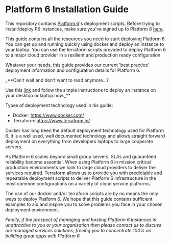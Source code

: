 # Platform 6 Installation Guide

This repository contains [Platform 6](https://documentation.amalto.com/platform6/latest/)'s deployment scripts.
Before trying to install/deploy P6 instances, make sure you've signed up to Platform 6 [here](https://signup.console.platform6.io).

This guide contains all the resources you need to start deploying Platform 6.  You can get up and running quickly using docker and deploy an instance to your laptop.
You can use the terraform scripts provided to deploy Platform 6 to a major cloud provider in a resilient and production ready configuration.

Whatever your needs, this guide provides our current 'best practice' deployment information and configuration details for Platform 6. 

_**Can't wait and don't want to read anymore...?

Use this [link](./docker-compose/README.md) and follow the simple instructions to deploy an instance on your desktop or laptop now._**

Types of deployment technology used in his guide:

- Docker: https://www.docker.com/
- Terraform: https://www.terraform.io/

Docker has long been the default deployment technology used for Platform 6.  It is a well used, well documented technology and allows straight forward deployment on everything from developers laptops to large cooperate servers.

As Platform 6 scales beyond small group servers, SLAs and guaranteed reliability become essential. When using Platform 6 in mission critical production environments we look to large cloud providers to deliver the services required.
Terraform allows us to provide you with predictable and repeatable deployment scripts to deliver Platform 6 infrastructure in the most common configurations on a variety of cloud service platforms. 

The use of our docker and/or terraform scripts are by no means the only ways to deploy Platform 6.  We hope that this guide contains sufficient examples to aid and inspire you to solve problems you face in your chosen deployment environment.

_Finally, if the prospect of managing and hosting Platform 6 instances is unattractive to you or your organisation then please contact us to discuss our managed services solutions; freeing you to concentrate 100% on building great apps with Platform 6._    